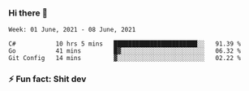 ### Hi there 👋
<!--START_SECTION:waka-->
```text
Week: 01 June, 2021 - 08 June, 2021

C#           10 hrs 5 mins   ███████████████████████░░   91.39 % 
Go           41 mins         █▓░░░░░░░░░░░░░░░░░░░░░░░   06.32 % 
Git Config   14 mins         ▓░░░░░░░░░░░░░░░░░░░░░░░░   02.22 % 
```
<!--END_SECTION:waka-->
<!--
**TG4LAaron/TG4LAaron** is a ✨ _special_ ✨ repository because its `README.md` (this file) appears on your GitHub profile.

Here are some ideas to get you started:

- 🔭 I’m currently working on ...
- 🌱 I’m currently learning ...
- 👯 I’m looking to collaborate on ...
- 🤔 I’m looking for help with ...
- 💬 Ask me about ...
- 📫 How to reach me: ...
- 😄 Pronouns: ...
- ⚡ Fun fact: ...
-->
### ⚡ Fun fact: Shit dev
